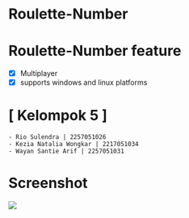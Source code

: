# Roulette-Number

# Roulette-Number feature
- [x] Multiplayer
- [x] supports windows and linux platforms

# [ Kelompok 5 ]
```
- Rio Sulendra | 2257051026
- Kezia Natalia Wongkar | 2217051034
- Wayan Santie Arif | 2257051031
```

# Screenshot
<img src=".images/app.png" />
